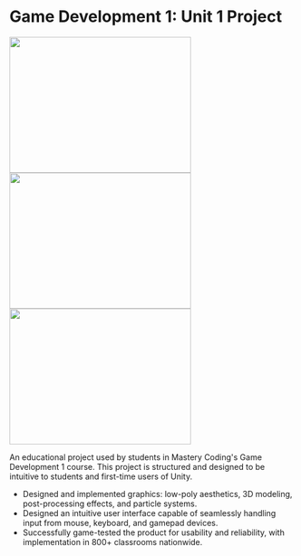 # Game Development 1: Unit 1 Project

<div display=flex flexDirection=row> 
  <img src="https://github.com/torbenwb/torbenwb/blob/main/assets/u1-1-1.gif" width=320 height=240/>
  <img src="https://github.com/torbenwb/torbenwb/blob/main/assets/u1-1-1.gif" width=320 height=240/>
  <img src="https://github.com/torbenwb/torbenwb/blob/main/assets/u1-1-1.gif" width=320 height=240/>
</div>

An educational project used by students in Mastery Coding's Game Development 1 course. This project is structured and designed to be intuitive to students and first-time users of Unity.

* Designed and implemented graphics: low-poly aesthetics, 3D modeling, post-processing effects, and particle systems.
* Designed an intuitive user interface capable of seamlessly handling input from mouse, keyboard, and gamepad devices.
* Successfully game-tested the product for usability and reliability, with implementation in 800+ classrooms nationwide.

